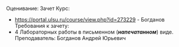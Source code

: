 Оценивание: Зачет
Курс:
* https://portal.ulsu.ru/course/view.php?id=273229 - Богданов
Требования к зачету: 
* 4 Лабораторных работы в письменном (***напечатанном***) виде.
Преподаватель: Богданов Андрей Юрьевич
